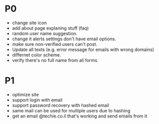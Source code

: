 # P0
- change site icon
- add about page explaning stuff (faq)
- random user name suggestion.
- change it alerts settings don't have email options.
- make sure non-verified users can't post.
- Update all texts (e.g. error message for emails with wrong domains)
- differnet color scheme.
- verify there's no full name from all forms

# P1
- optimize site
- support login with email
- support password recovery with hashed email
- same mail can be used for multiple users due to hashing
- get an email @techie.co.il that's working and send emails from it
